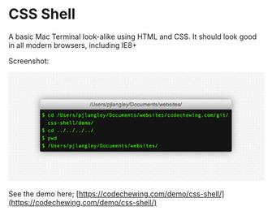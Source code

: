 # CSS Shell

A basic Mac Terminal look-alike using HTML and CSS. It should look good in all modern browsers, including IE8+

Screenshot:

![alt text](https://raw.githubusercontent.com/pjlangley/css-shell/master/screenshot.png "CSS Shell Screenshot")

See the demo here; [https://codechewing.com/demo/css-shell/](https://codechewing.com/demo/css-shell/)
